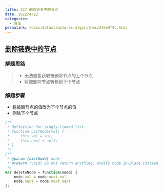 ```yaml
---
title: 237.删除链表中的节点
date: 2022/4/22
categories:
  - 算法
permalink: /docs/datastructures-algorithms/d4e69f4c.html
---
```

## [删除链表中的节点](https://leetcode.cn/problems/delete-node-in-a-linked-list/)

### 解题思路

> - 无法直接获取被删除节点的上个节点
> - 将被删除节点转移到下个节点

### 解题步骤

- 将被删节点的值改为下个节点的值
- 删除下个节点

```js
/**
 * Definition for singly-linked list.
 * function ListNode(val) {
 *     this.val = val;
 *     this.next = null;
 * }
 */
/**
 * @param {ListNode} node
 * @return {void} Do not return anything, modify node in-place instead.
 */
var deleteNode = function(node) {
    node.val = node.next.val
    node.next = node.next.next
};
```
